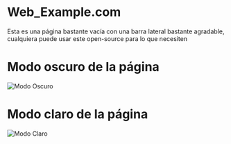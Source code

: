 # Web_Example.com
Esta es una página bastante vacía con una barra lateral bastante agradable, cualquiera puede usar este open-source para lo que necesiten

# Modo oscuro de la página
![Modo Oscuro](https://user-images.githubusercontent.com/73437475/124799796-eba0d400-df22-11eb-91e7-990ae8bd7746.PNG)

# Modo claro de la página
![Modo Claro](https://user-images.githubusercontent.com/73437475/124799899-0bd09300-df23-11eb-8b6e-60a2c8116fb7.PNG)
